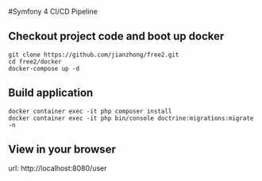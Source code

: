 #Symfony 4 CI/CD Pipeline

## Checkout project code and boot up docker
```
git clone https://github.com/jianzhong/free2.git
cd free2/docker
docker-compose up -d
```

## Build application
```
docker container exec -it php composer install
docker container exec -it php bin/console doctrine:migrations:migrate -n
```

## View in your browser

url: http://localhost:8080/user